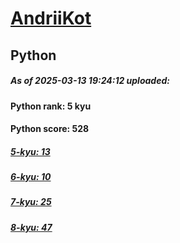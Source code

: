 # [AndriiKot](https://www.codewars.com/users/AndriiKot) 
## Python

##### As of 2025-03-13 19:24:12 uploaded:

#### Python rank: 5 kyu

#### Python score: 528

##### [5-kyu: 13](https://github.com/AndriiKot/Python__CodeWars/tree/main/kyu-5)

##### [6-kyu: 10](https://github.com/AndriiKot/Python__CodeWars/tree/main/kyu-6)

##### [7-kyu: 25](https://github.com/AndriiKot/Python__CodeWars/tree/main/kyu-7)

##### [8-kyu: 47](https://github.com/AndriiKot/Python__CodeWars/tree/main/kyu-8)

